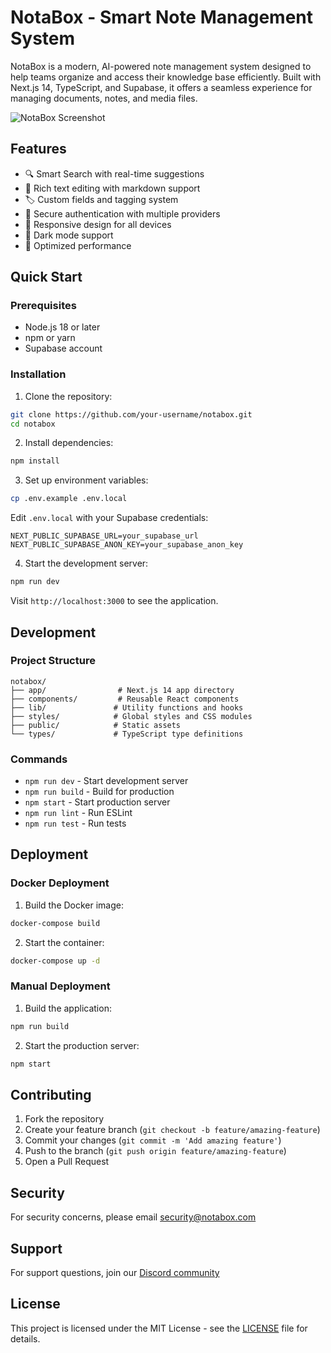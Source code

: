 # NotaBox - Smart Note Management System

NotaBox is a modern, AI-powered note management system designed to help teams organize and access their knowledge base efficiently. Built with Next.js 14, TypeScript, and Supabase, it offers a seamless experience for managing documents, notes, and media files.

![NotaBox Screenshot](https://images.unsplash.com/photo-1512314889357-e157c22f938d?auto=format&fit=crop&q=80&w=2000)

## Features

- 🔍 Smart Search with real-time suggestions
- 📝 Rich text editing with markdown support
- 🏷️ Custom fields and tagging system
- 🔐 Secure authentication with multiple providers
- 📱 Responsive design for all devices
- 🌙 Dark mode support
- 🚀 Optimized performance

## Quick Start

### Prerequisites

- Node.js 18 or later
- npm or yarn
- Supabase account

### Installation

1. Clone the repository:
```bash
git clone https://github.com/your-username/notabox.git
cd notabox
```

2. Install dependencies:
```bash
npm install
```

3. Set up environment variables:
```bash
cp .env.example .env.local
```

Edit `.env.local` with your Supabase credentials:
```
NEXT_PUBLIC_SUPABASE_URL=your_supabase_url
NEXT_PUBLIC_SUPABASE_ANON_KEY=your_supabase_anon_key
```

4. Start the development server:
```bash
npm run dev
```

Visit `http://localhost:3000` to see the application.

## Development

### Project Structure

```
notabox/
├── app/                # Next.js 14 app directory
├── components/         # Reusable React components
├── lib/               # Utility functions and hooks
├── styles/            # Global styles and CSS modules
├── public/            # Static assets
└── types/             # TypeScript type definitions
```

### Commands

- `npm run dev` - Start development server
- `npm run build` - Build for production
- `npm start` - Start production server
- `npm run lint` - Run ESLint
- `npm run test` - Run tests

## Deployment

### Docker Deployment

1. Build the Docker image:
```bash
docker-compose build
```

2. Start the container:
```bash
docker-compose up -d
```

### Manual Deployment

1. Build the application:
```bash
npm run build
```

2. Start the production server:
```bash
npm start
```

## Contributing

1. Fork the repository
2. Create your feature branch (`git checkout -b feature/amazing-feature`)
3. Commit your changes (`git commit -m 'Add amazing feature'`)
4. Push to the branch (`git push origin feature/amazing-feature`)
5. Open a Pull Request

## Security

For security concerns, please email security@notabox.com

## Support

For support questions, join our [Discord community](https://discord.gg/notabox)

## License

This project is licensed under the MIT License - see the [LICENSE](LICENSE) file for details.